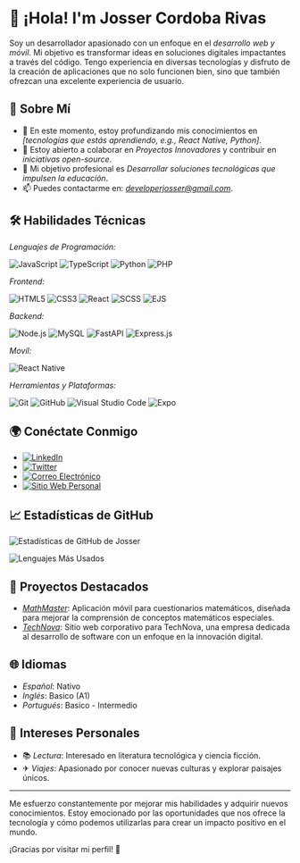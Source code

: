 # 👋 ¡Hola! I'm Josser Cordoba Rivas

Soy un desarrollador apasionado con un enfoque en el *desarrollo web y móvil*. Mi objetivo es transformar ideas en soluciones digitales impactantes a través del código. Tengo experiencia en diversas tecnologías y disfruto de la creación de aplicaciones que no solo funcionen bien, sino que también ofrezcan una excelente experiencia de usuario.

## 🚀 Sobre Mí

- 🌱 En este momento, estoy profundizando mis conocimientos en *[tecnologías que estás aprendiendo, e.g., React Native, Python]*.
- 🤝 Estoy abierto a colaborar en *Proyectos Innovadores* y contribuir en *iniciativas open-source*.
- 🎯 Mi objetivo profesional es *Desarrollar soluciones tecnológicas que impulsen la educación*.
- 📫 Puedes contactarme en: *developerjosser@gmail.com*.

## 🛠 Habilidades Técnicas

*Lenguajes de Programación:*

![JavaScript](https://img.shields.io/badge/-JavaScript-F7DF1E?logo=javascript&logoColor=000)
![TypeScript](https://img.shields.io/badge/-TypeScript-007ACC?logo=typescript&logoColor=fff)
![Python](https://img.shields.io/badge/-Python-3776AB?logo=python&logoColor=fff)
![PHP](https://img.shields.io/badge/-PHP-777BB4?logo=php&logoColor=fff)

*Frontend:*

![HTML5](https://img.shields.io/badge/-HTML5-E34F26?logo=html5&logoColor=fff)
![CSS3](https://img.shields.io/badge/-CSS3-1572B6?logo=css3&logoColor=fff)
![React](https://img.shields.io/badge/-React-61DAFB?logo=react&logoColor=000)
![SCSS](https://img.shields.io/badge/-SCSS-CC6699?logo=sass&logoColor=fff)
![EJS](https://img.shields.io/badge/-EJS-5A29E4?logo=ejs&logoColor=#FFFF00)


*Backend:*

![Node.js](https://img.shields.io/badge/-Node.js-339933?logo=node.js&logoColor=fff)
![MySQL](https://img.shields.io/badge/-MySQL-4479A1?logo=mysql&logoColor=fff)
![FastAPI](https://img.shields.io/badge/-FastAPI-009688?logo=fastapi&logoColor=fff)
![Express.js](https://img.shields.io/badge/-Express.js-000000?logo=express&logoColor=fff)


*Movil:*

![React Native](https://img.shields.io/badge/-React_Native-20232A?logo=react&logoColor=61DAFB)


*Herramientas y Plataformas:*

![Git](https://img.shields.io/badge/-Git-F05032?logo=git&logoColor=fff)
![GitHub](https://img.shields.io/badge/-GitHub-181717?logo=github&logoColor=fff)
![Visual Studio Code](https://img.shields.io/badge/-VSCode-007ACC?logo=visual-studio-code&logoColor=fff)
![Expo](https://img.shields.io/badge/-Expo-000020?logo=expo&logoColor=fff)

## 🌍 Conéctate Conmigo

- [![LinkedIn](https://img.shields.io/badge/-LinkedIn-0077B5?logo=linkedin&logoColor=fff)](https://www.linkedin.com/in/jcori/)
- [![Twitter](https://img.shields.io/badge/-Twitter-1DA1F2?logo=twitter&logoColor=fff)](https://x.com/jo33527?t=cnjPhwwTVuxlqTDl6cInfQ&s=09)
- [![Correo Electrónico](https://img.shields.io/badge/-Email-D14836?logo=gmail&logoColor=fff)](mailto:cordobarivasjosser11@gmail.com)
- [![Sitio Web Personal](https://img.shields.io/badge/-Sitio_Web-000000?logo=vercel&logoColor=fff)](https://josser.com)

## 📈 Estadísticas de GitHub

![Estadísticas de GitHub de Josser](https://github-readme-stats.vercel.app/api?username=IngenieroJosser&show_icons=true&theme=radical)

![Lenguajes Más Usados](https://github-readme-stats.vercel.app/api/top-langs/?username=IngenieroJosser&layout=compact&theme=radical)

## 💼 Proyectos Destacados

- *[MathMaster]([https://github.com/IngenieroJosser/MathMaster](https://github.com/IngenieroJosser/MathMaster))*: Aplicación móvil para cuestionarios matemáticos, diseñada para mejorar la comprensión de conceptos matemáticos especiales.
- *[TechNova]([https://github.com/IngenieroJosser/TechNova](https://github.com/IngenieroJosser/technova__software))*: Sitio web corporativo para TechNova, una empresa dedicada al desarrollo de software con un enfoque en la innovación digital.

## 🌐 Idiomas

- *Español*: Nativo
- *Inglés*: Basico (A1)
- *Portugués*: Basico - Intermedio

## 🎨 Intereses Personales

- 📚 *Lectura*: Interesado en literatura tecnológica y ciencia ficción.
- ✈ *Viajes*: Apasionado por conocer nuevas culturas y explorar paisajes únicos.

---

Me esfuerzo constantemente por mejorar mis habilidades y adquirir nuevos conocimientos. Estoy emocionado por las oportunidades que nos ofrece la tecnología y cómo podemos utilizarlas para crear un impacto positivo en el mundo.

¡Gracias por visitar mi perfil! 🚀
<!---
IngenieroJosser/IngenieroJosser is a ✨ special ✨ repository because its `README.md` (this file) appears on your GitHub profile.
You can click the Preview link to take a look at your changes.
--->
